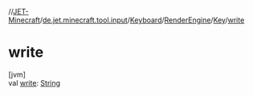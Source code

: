//[JET-Minecraft](../../../../../index.md)/[de.jet.minecraft.tool.input](../../../index.md)/[Keyboard](../../index.md)/[RenderEngine](../index.md)/[Key](index.md)/[write](write.md)

# write

[jvm]\
val [write](write.md): [String](https://kotlinlang.org/api/latest/jvm/stdlib/kotlin/-string/index.html)
